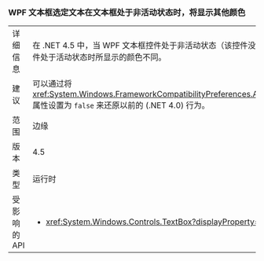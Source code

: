 ### <a name="wpf-textbox-selected-text-appears-a-different-color-when-the-text-box-is-inactive"></a>WPF 文本框选定文本在文本框处于非活动状态时，将显示其他颜色

|   |   |
|---|---|
|详细信息|在 .NET 4.5 中，当 WPF 文本框控件处于非活动状态（该控件没有焦点）时，文本框中选定文本所显示的颜色与该控件处于活动状态时所显示的颜色不同。|
|建议|可以通过将 <xref:System.Windows.FrameworkCompatibilityPreferences.AreInactiveSelectionHighlightBrushKeysSupported> 属性设置为 <code>false</code> 来还原以前的 (.NET 4.0) 行为。|
|范围|边缘|
|版本|4.5|
|类型|运行时|
|受影响的 API|<ul><li><xref:System.Windows.Controls.TextBox?displayProperty=nameWithType></li></ul>|

